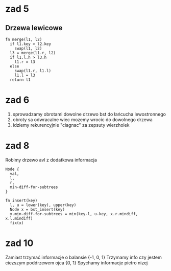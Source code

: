 # zad 5
## Drzewa lewicowe
```pseudo
fn merge(l1, l2)
  if l1.key > l2.key
    swap(l1, l2)
  l3 = merge(l1.r, l2)
  if l1.l.h > l3.h
    l1.r = l3
  else
    swap(l1.r, l1.l)
    l1.l = l3
  return l1
```
# zad 6
1. sprowadzamy obrotami dowolne drzewo bst do łańcucha lewostronnego
2. obroty sa odwracalne wiec mozemy wrocic do dowolnego drzewa
3. idziemy rekurencyjnie "ciagnac" za zepsuty wierzholek

# zad 8 
Robimy drzewo avl z dodatkowa informacja
```psuedo
Node {
  val,
  l,
  r,
  min-diff-for-subtrees
}

fn insert(key)
  l, u = lower(key), upper(key)
  Node x = bst_insert(key)
  x.min-diff-for-subtrees = min(key-l, u-key, x.r.mindiff, x.l.mindiff)
  fix(x)
```

# zad 10
  Zamiast trzymać informacje o balansie {-1, 0, 1}
  Trzymamy info czy jestem ciezszym poddrzewem ojca {0, 1}
  Spychamy informacje pietro nizej